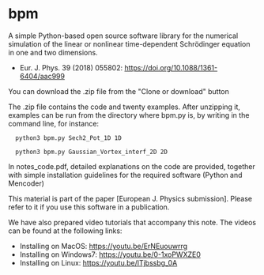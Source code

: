 # bpm
A simple Python-based open source software library for the numerical simulation of the linear or nonlinear time-dependent Schrödinger equation in one and two dimensions.

  - Eur. J. Phys. 39 (2018) 055802: https://doi.org/10.1088/1361-6404/aac999

You can download the .zip file from the "Clone or download" button

The .zip file contains the code and twenty examples. After unzipping it, examples can be run from the directory where bpm.py is, by writing in the command line, for instance:

      python3 bpm.py Sech2_Pot_1D 1D

      python3 bpm.py Gaussian_Vortex_interf_2D 2D


In notes_code.pdf, detailed explanations on the code are provided, together with simple installation guidelines for the required software (Python and Mencoder) 


This material is part of the paper [European J. Physics submission]. Please refer to it if you use this software in a publication.

We have also prepared video tutorials that accompany this note.  The videos can be found at the following 
links: 

  - Installing on MacOS: https://youtu.be/ErNEuouwrrg
  - Installing on Windows7: https://youtu.be/0-1xoPWXZE0
  - Installing on Linux: https://youtu.be/lTjbssbg_0A
